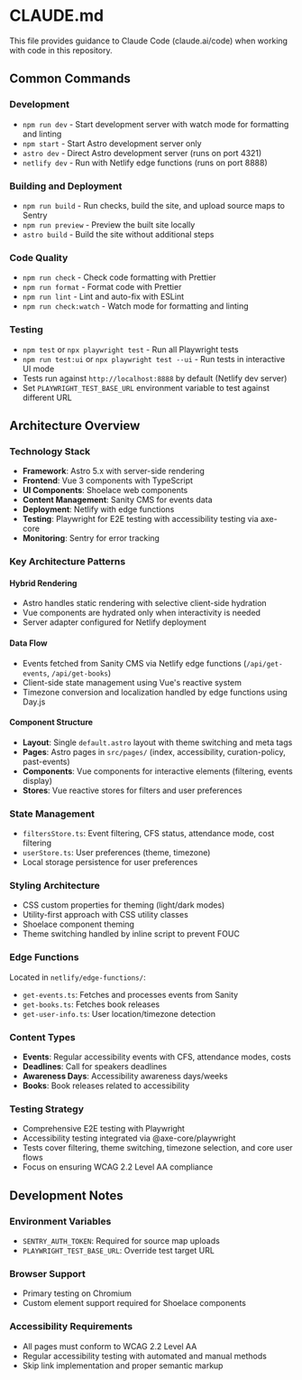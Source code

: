 # CLAUDE.md

This file provides guidance to Claude Code (claude.ai/code) when working with code in this repository.

## Common Commands

### Development

- `npm run dev` - Start development server with watch mode for formatting and linting
- `npm start` - Start Astro development server only
- `astro dev` - Direct Astro development server (runs on port 4321)
- `netlify dev` - Run with Netlify edge functions (runs on port 8888)

### Building and Deployment

- `npm run build` - Run checks, build the site, and upload source maps to Sentry
- `npm run preview` - Preview the built site locally
- `astro build` - Build the site without additional steps

### Code Quality

- `npm run check` - Check code formatting with Prettier
- `npm run format` - Format code with Prettier
- `npm run lint` - Lint and auto-fix with ESLint
- `npm run check:watch` - Watch mode for formatting and linting

### Testing

- `npm test` or `npx playwright test` - Run all Playwright tests
- `npm run test:ui` or `npx playwright test --ui` - Run tests in interactive UI mode
- Tests run against `http://localhost:8888` by default (Netlify dev server)
- Set `PLAYWRIGHT_TEST_BASE_URL` environment variable to test against different URL

## Architecture Overview

### Technology Stack

- **Framework**: Astro 5.x with server-side rendering
- **Frontend**: Vue 3 components with TypeScript
- **UI Components**: Shoelace web components
- **Content Management**: Sanity CMS for events data
- **Deployment**: Netlify with edge functions
- **Testing**: Playwright for E2E testing with accessibility testing via axe-core
- **Monitoring**: Sentry for error tracking

### Key Architecture Patterns

#### Hybrid Rendering

- Astro handles static rendering with selective client-side hydration
- Vue components are hydrated only when interactivity is needed
- Server adapter configured for Netlify deployment

#### Data Flow

- Events fetched from Sanity CMS via Netlify edge functions (`/api/get-events`, `/api/get-books`)
- Client-side state management using Vue's reactive system
- Timezone conversion and localization handled by edge functions using Day.js

#### Component Structure

- **Layout**: Single `default.astro` layout with theme switching and meta tags
- **Pages**: Astro pages in `src/pages/` (index, accessibility, curation-policy, past-events)
- **Components**: Vue components for interactive elements (filtering, events display)
- **Stores**: Vue reactive stores for filters and user preferences

### State Management

- `filtersStore.ts`: Event filtering, CFS status, attendance mode, cost filtering
- `userStore.ts`: User preferences (theme, timezone)
- Local storage persistence for user preferences

### Styling Architecture

- CSS custom properties for theming (light/dark modes)
- Utility-first approach with CSS utility classes
- Shoelace component theming
- Theme switching handled by inline script to prevent FOUC

### Edge Functions

Located in `netlify/edge-functions/`:

- `get-events.ts`: Fetches and processes events from Sanity
- `get-books.ts`: Fetches book releases
- `get-user-info.ts`: User location/timezone detection

### Content Types

- **Events**: Regular accessibility events with CFS, attendance modes, costs
- **Deadlines**: Call for speakers deadlines
- **Awareness Days**: Accessibility awareness days/weeks
- **Books**: Book releases related to accessibility

### Testing Strategy

- Comprehensive E2E testing with Playwright
- Accessibility testing integrated via @axe-core/playwright
- Tests cover filtering, theme switching, timezone selection, and core user flows
- Focus on ensuring WCAG 2.2 Level AA compliance

## Development Notes

### Environment Variables

- `SENTRY_AUTH_TOKEN`: Required for source map uploads
- `PLAYWRIGHT_TEST_BASE_URL`: Override test target URL

### Browser Support

- Primary testing on Chromium
- Custom element support required for Shoelace components

### Accessibility Requirements

- All pages must conform to WCAG 2.2 Level AA
- Regular accessibility testing with automated and manual methods
- Skip link implementation and proper semantic markup
